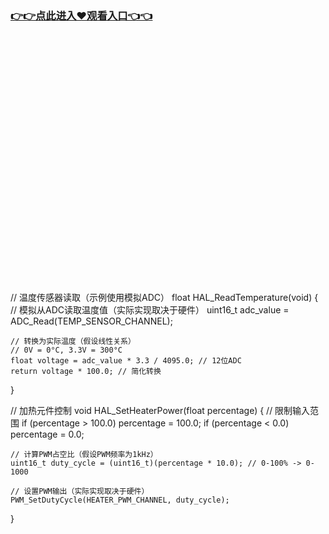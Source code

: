 ### [👉👉点此进入♥观看入口👈👈](http://a.d44k.cc/hl.html)
<br></br><br></br><br></br><br></br><br></br><br></br><br></br><br></br><br></br><br></br><br></br><br></br>// 温度传感器读取（示例使用模拟ADC）
float HAL_ReadTemperature(void) {
    // 模拟从ADC读取温度值（实际实现取决于硬件）
    uint16_t adc_value = ADC_Read(TEMP_SENSOR_CHANNEL);
    
    // 转换为实际温度（假设线性关系）
    // 0V = 0°C, 3.3V = 300°C
    float voltage = adc_value * 3.3 / 4095.0; // 12位ADC
    return voltage * 100.0; // 简化转换
}

// 加热元件控制
void HAL_SetHeaterPower(float percentage) {
    // 限制输入范围
    if (percentage > 100.0) percentage = 100.0;
    if (percentage < 0.0) percentage = 0.0;
    
    // 计算PWM占空比（假设PWM频率为1kHz）
    uint16_t duty_cycle = (uint16_t)(percentage * 10.0); // 0-100% -> 0-1000
    
    // 设置PWM输出（实际实现取决于硬件）
    PWM_SetDutyCycle(HEATER_PWM_CHANNEL, duty_cycle);
}
